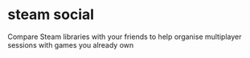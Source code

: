 # steam social
Compare Steam libraries with your friends to help organise multiplayer sessions with games you already own

